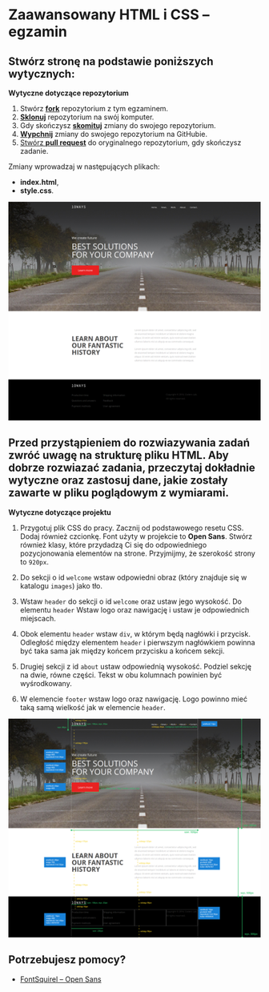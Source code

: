 # Zaawansowany HTML i CSS &ndash; egzamin

## Stwórz stronę na podstawie poniższych wytycznych:

**Wytyczne dotyczące repozytorium**

1. Stwórz [**fork**][forking]  repozytorium z tym egzaminem.
2. [**Sklonuj**][ref-clone] repozytorium na swój komputer.
3. Gdy skończysz [**skomituj**][ref-commit] zmiany do swojego repozytorium.
4. [**Wypchnij**][ref-push] zmiany do swojego repozytorium na GitHubie.
5. [Stwórz **pull request**][pull-request] do oryginalnego repozytorium, gdy skończysz zadanie.

Zmiany wprowadzaj w następujących plikach:
* **index.html**,
* **style.css**.

![layout](images/10ways.png)

## Przed przystąpieniem do rozwiazywania zadań zwróć uwagę na strukturę pliku HTML. Aby dobrze rozwiazać zadania, przeczytaj dokładnie wytyczne oraz zastosuj dane, jakie zostały zawarte w pliku poglądowym z wymiarami.

**Wytyczne dotyczące projektu**

1. Przygotuj plik CSS do pracy. Zacznij od podstawowego resetu CSS. Dodaj również czcionkę. Font użyty w projekcie to **Open Sans**. Stwórz również klasy, które przydadzą Ci się do odpowiedniego pozycjonowania elementów na strone. Przyjmijmy, że szerokość strony to `920px`.

2. Do sekcji o id `welcome` wstaw odpowiedni obraz  (który znajduje się w katalogu `images`) jako tło.

3. Wstaw `header` do sekcji o id `welcome` oraz ustaw jego wysokość. Do elementu `header` Wstaw logo oraz nawigację i ustaw je odpowiednich miejscach.

4. Obok elementu `header` wstaw `div`, w którym będą nagłówki i przycisk. Odległość między elementem `header` i pierwszym nagłówkiem powinna być taka sama jak między końcem przycisku a końcem sekcji.

5. Drugiej sekcji z id `about` ustaw odpowiednią wysokość. Podziel sekcję na dwie, równe części. Tekst w obu kolumnach powinien być wyśrodkowany.

6. W elemencie `footer` wstaw logo oraz nawigację. Logo powinno mieć taką samą wielkość jak w elemencie `header`.

![layout](images/10waysWithData.png)

## Potrzebujesz pomocy?
* [FontSquirel &ndash; Open Sans](http://www.fontsquirrel.com/fonts/open-sans)


<!-- Links -->
[forking]: https://guides.github.com/activities/forking/
[ref-clone]: http://gitref.org/creating/#clone
[ref-commit]: http://gitref.org/basic/#commit
[ref-push]: http://gitref.org/remotes/#push
[pull-request]: https://help.github.com/articles/creating-a-pull-request
